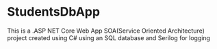 # StudentsDbApp

This is a .ASP NET Core Web App SOA(Service Oriented Architecture) project created using C# using an SQL database and Serilog for logging
